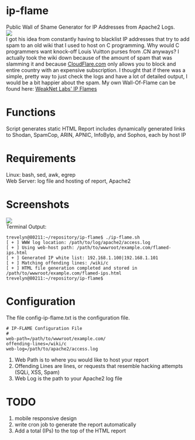# ip-flame
Public Wall of Shame Generator for IP Addresses from Apache2 Logs.<br />
<img src="https://weaknetlabs.com/images/ip-flame-dark.png" /><br />
I got his idea from constantly having to blacklist IP addresses that try to add spam to an old wiki that I used to host on C programming. Why would C programmers want knock-off Louis Vuitton purses from .CN anyways? I actually took the wiki down because of the amount of spam that was slamming it and because <a href="https://www.cloudflare.com/">CloudFlare.com</a> only allows you to block and entire country with an expensive subscription. I thought that if there was a simple, pretty way to just check the logs and have a lot of detailed output, I would be a bit happier about the spam. My own Wall-Of-Flame can be found here: <a href="http://weaknetlabs.com/flamed-ips.html">WeakNet Labs' IP Flames</a>

# Functions
Script generates static HTML
Report includes dynamically generated links to Shodan, SpamCop, ARIN, APNIC, InfoByIp, and Sophos, each by host IP

# Requirements
Linux: bash, sed, awk, egrep<br />
Web Server: log file and hosting of report, Apache2

# Screenshots
<img src="https://weaknetlabs.com/images/ip-flame-screenshot.png"/><br />
Terminal Output:<br />
```
trevelyn@80211:~/repository/ip-flame$ ./ip-flame.sh
[ + ] WWW log location: /path/to/log/apache2/access.log
[ + ] Using web-host path: /path/to/wwwroot/example.com/flamed-ips.html
[ + ] Generated IP white list: 192.168.1.100|192.168.1.101
[ + ] Matching offending lines: /wiki/c
[ + ] HTML file generation completed and stored in /path/to/wwwroot/example.com/flamed-ips.html
trevelyn@80211:~/repository/ip-flame$
```

# Configuration
The file config-ip-flame.txt is the configuration file.<br />
```
# IP-FLAME Configuration File
# 
web-path=/path/to/wwwroot/example.com/
offending-lines=/wiki/c
web-log=/path/to/apache2/access.log
```
1. Web Path is to where you would like to host your report
2. Offending Lines are lines, or requests that resemble hacking attempts (SQLi, XSS, Spam)
3. Web Log is the path to your Apache2 log file

# TODO
1. mobile responsive design
2. write cron job to generate the report automatically
3. Add a total (IPs) to the top of the HTML report
